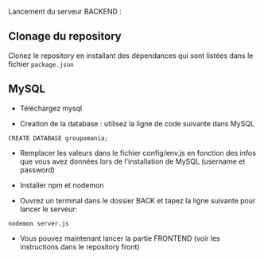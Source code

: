 Lancement du serveur BACKEND :

## Clonage du repository
Clonez le repository en installant des dépendances qui sont listées dans le fichier `package.json`

## MySQL

- Téléchargez mysql 

- Creation de la database : utilisez la ligne de code suivante dans MySQL

`CREATE DATABASE groupomania;`

- Remplacer les valeurs dans le fichier config/env.js en fonction des infos que vous avez données lors de l'installation de MySQL (username et password)

- Installer npm et nodemon


- Ouvrez un terminal dans le dossier BACK et tapez la ligne suivante pour lancer le serveur:

`nodemon server.js`

- Vous pouvez maintenant lancer la partie FRONTEND (voir les instructions dans le repository front)
